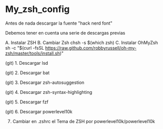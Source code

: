 # My_zsh_config

Antes de nada descargar  la fuente "hack nerd font" 

Debemos tener en cuenta una serie de descargas previas

A. Instalar ZSH
B. Cambiar Zsh                                chsh -s $(which zsh)
C. Instalar OhMyZsh                           sh -c "$(curl -fsSL https://raw.github.com/robbyrussell/oh-my-zsh/master/tools/install.sh)"



(git) 1. Descargar lsd

(git) 2. Descargar bat

(git) 3. Descargar zsh-autosuggestion 

(git) 4. Descargar zsh-syntax-highlighting

(git) 5. Descargar fzf

(git) 6. Descargar powerlevel10k

7. Cambiar en .zshrc el Tema de ZSH por powerlevel10k/powerlevel10k


